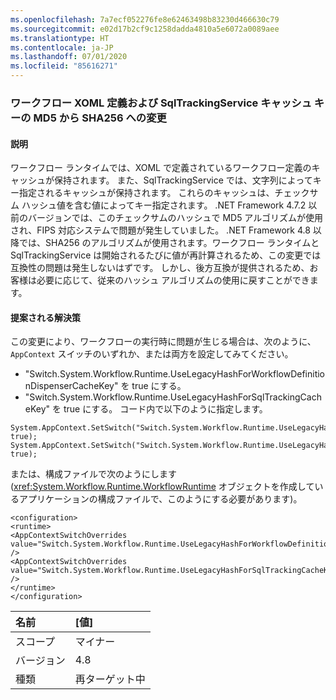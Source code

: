 ```yaml
---
ms.openlocfilehash: 7a7ecf052276fe8e62463498b83230d466630c79
ms.sourcegitcommit: e02d17b2cf9c1258dadda4810a5e6072a0089aee
ms.translationtype: HT
ms.contentlocale: ja-JP
ms.lasthandoff: 07/01/2020
ms.locfileid: "85616271"
---
```

### <a name="workflow-xoml-definition-and-sqltrackingservice-cache-keys-changed-from-md5-to-sha256"></a>ワークフロー XOML 定義および SqlTrackingService キャッシュ キーの MD5 から SHA256 への変更

#### <a name="details"></a>説明

ワークフロー ランタイムでは、XOML で定義されているワークフロー定義のキャッシュが保持されます。 また、SqlTrackingService では、文字列によってキー指定されるキャッシュが保持されます。 これらのキャッシュは、チェックサム ハッシュ値を含む値によってキー指定されます。 .NET Framework 4.7.2 以前のバージョンでは、このチェックサムのハッシュで MD5 アルゴリズムが使用され、FIPS 対応システムで問題が発生していました。 .NET Framework 4.8 以降では、SHA256 のアルゴリズムが使用されます。ワークフロー ランタイムと SqlTrackingService は開始されるたびに値が再計算されるため、この変更では互換性の問題は発生しないはずです。 しかし、後方互換が提供されるため、お客様は必要に応じて、従来のハッシュ アルゴリズムの使用に戻すことができます。

#### <a name="suggestion"></a>提案される解決策

この変更により、ワークフローの実行時に問題が生じる場合は、次のように、`AppContext` スイッチのいずれか、または両方を設定してみてください。

- &quot;Switch.System.Workflow.Runtime.UseLegacyHashForWorkflowDefinitionDispenserCacheKey&quot; を true にする。
- &quot;Switch.System.Workflow.Runtime.UseLegacyHashForSqlTrackingCacheKey&quot; を true にする。
コード内で以下のように指定します。

<pre><code class="lang-csharp">System.AppContext.SetSwitch(&quot;Switch.System.Workflow.Runtime.UseLegacyHashForWorkflowDefinitionDispenserCacheKey&quot;, true);&#13;&#10;System.AppContext.SetSwitch(&quot;Switch.System.Workflow.Runtime.UseLegacyHashForSqlTrackingCacheKey&quot;, true);&#13;&#10;</code></pre>

または、構成ファイルで次のようにします (<xref:System.Workflow.Runtime.WorkflowRuntime> オブジェクトを作成しているアプリケーションの構成ファイルで、このようにする必要があります)。

<pre><code class="lang-xml">&lt;configuration&gt;&#13;&#10;&lt;runtime&gt;&#13;&#10;&lt;AppContextSwitchOverrides value=&quot;Switch.System.Workflow.Runtime.UseLegacyHashForWorkflowDefinitionDispenserCacheKey=true&quot; /&gt;&#13;&#10;&lt;AppContextSwitchOverrides value=&quot;Switch.System.Workflow.Runtime.UseLegacyHashForSqlTrackingCacheKeytrue&quot; /&gt;&#13;&#10;&lt;/runtime&gt;&#13;&#10;&lt;/configuration&gt;&#13;&#10;</code></pre>

| 名前    | [値]       |
|:--------|:------------|
| スコープ   | マイナー       |
| バージョン | 4.8         |
| 種類    | 再ターゲット中 |
